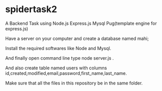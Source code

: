 # spidertask2
A Backend Task using Node.js Express.js Mysql Pug(template engine for express.js)

Have a server on your computer and create a database named mahi;

Install the required softwares like Node and Mysql.

And finally open command line type    node server.js .

And also create table named users with columns  id,created,modified,email,password,first_name,last_name.

Make sure that all the files in this repository be in the same folder.
